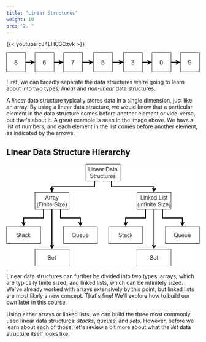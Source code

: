 ```yaml
---
title: "Linear Structures"
weight: 10
pre: "2. "
---
```


{{< youtube cJ4LHC3Czvk  >}}

![List Data Structure](/images/4/4.2.list.png)

First, we can broadly separate the data structures we're going to learn about into two types, _linear_ and _non-linear_ data structures.

A _linear_ data structure typically stores data in a single dimension, just like an array. By using a linear data structure, we would know that a particular element in the data structure comes before another element or vice-versa, but that's about it. A great example is seen in the image above. We have a list of numbers, and each element in the list comes before another element, as indicated by the arrows.

## Linear Data Structure Hierarchy

![Linear Data Structures](/images/4/4.2.linear.png)

Linear data structures can further be divided into two types: arrays, which are typically finite sized; and linked lists, which can be infinitely sized. We've already worked with arrays extensively by this point, but linked lists are most likely a new concept. That's fine! We'll explore how to build our own later in this course.

Using either arrays or linked lists, we can build the three most commonly used linear data structures: _stacks_, _queues_, and _sets_. However, before we learn about each of those, let's review a bit more about what the _list_ data structure itself looks like. 

